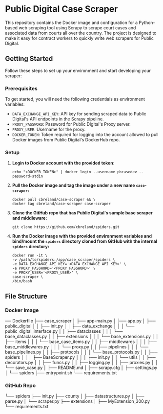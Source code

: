 # Public Digital Case Scraper

This repository contains the Docker image and configuration for a Python-based web scraping tool using Scrapy to scrape court cases and associated data from courts all over the country. The project is designed to make it easy for contract workers to quickly write web scrapers for Public Digital.

## Getting Started

Follow these steps to set up your environment and start developing your scraper:

### Prerequisites

To get started, you will need the following credentials as environment variables:

- `DATA_EXCHANGE_API_KEY`: API key for sending scraped data to Public Digital's API endpoints in the Scrapy pipeline.
- `PROXY_PASSWORD`: Password for Public Digital's Proxy server.
- `PROXY_USER`: Username for the proxy.
- `DOCKER_TOKEN`: Token required for logging into the account allowed to pull Docker images from Public Digital's DockerHub repo.

### Setup

1. **Login to Docker account with the provided token:**

    ```
    echo "<DOCKER_TOKEN>" | docker login --username pbcasedev --password-stdin
    ```

2. **Pull the Docker image and tag the image under a new name `case-scraper`:**

    ```
    docker pull cbreland/case-scraper && \
    docker tag cbreland/case-scraper case-scraper
    ```

3. **Clone the GitHub repo that has Public Digital's sample base scraper and middleware:**

    ```
    git clone https://github.com/cbreland/spiders.git
    ```

4. **Run the Docker image with the provided environment variables and bind/mount the `spiders` directory cloned from GitHub with the internal `spiders` directory:**

    ```
    docker run -it \
    -v /path/to/spiders:/app/case_scraper/spiders \
    -e DATA_EXCHANGE_API_KEY='<DATA_EXCHANGE_API_KEY>' \
    -e PROXY_PASSWORD='<PROXY_PASSWORD>' \
    -e PROXY_USER='<PROXY_USER>' \
    case-scraper \
    /bin/bash
    ```

## File Structure

### Docker Image

── Dockerfile
├── case_scraper
│ ├── app-main.py
│ ├── app.py
│ ├── public_digital
│ │ ├── init.py
│ │ ├── data_exchange
│ │ │ └── public_digital_interface.py
│ │ ├── dataclasses
│ │ │ └── base_dataclasses.py
│ │ ├── extensions
│ │ │ └── base_extensions.py
│ │ ├── items
│ │ │ └── base_case_items.py
│ │ ├── middlewares
│ │ │ ├── base_middlewares.py
│ │ │ └── proxy.py
│ │ ├── pipelines
│ │ │ └── base_pipelines.py
│ │ ├── protocols
│ │ │ └── base_protocols.py
│ │ ├── spiders
│ │ │ ├── BaseScraper.py
│ │ │ ├── init.py
│ │ └── utils
│ │ ├── decorators.py
│ │ ├── funcs.py
│ │ ├── logging.py
│ │ ├── proxies.py
│ │ └── save_case.py
│ ├── README.md
│ ├── scrapy.cfg
│ ├── settings.py
│ └── spiders
├── entrypoint.sh
└── requirements.txt

### GitHub Repo

└── spiders
├── init.py
├── county
│ ├── datastructures.py
│ ├── parse.py
│ └── scraper.py
├── extensions
│ ├── MyExtension_300.py
└── requirements.txt
